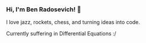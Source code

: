 ### Hi, I'm Ben Radosevich! 👋

I love jazz, rockets, chess, and turning ideas into code.

Currently suffering in Differential Equations :/


